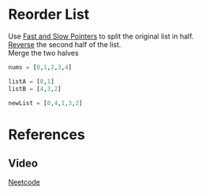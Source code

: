 # Reorder List
Use [Fast and Slow Pointers](../../Concepts/linkedlist.md#fast-and-slow-pointers) to split the original list in half.  
[Reverse](../../Concepts/linkedlist.md#reverse-a-linked-list) the second half of the list.  
Merge the two halves  
```python
nums = [0,1,2,3,4]

listA = [0,1]
listB = [4,3,2]

newList = [0,4,1,3,2]
```


# References
## Video
[Neetcode](https://www.youtube.com/watch?v=S5bfdUTrKLM)
